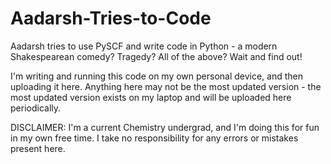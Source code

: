 # Aadarsh-Tries-to-Code
Aadarsh tries to use PySCF and write code in Python - a modern Shakespearean comedy? Tragedy? All of the above? Wait and find out!

I'm writing and running this code on my own personal device, and then uploading it here. Anything here may not be the most updated version - the most updated version exists on my laptop and will be uploaded here periodically.

DISCLAIMER: I'm a current Chemistry undergrad, and I'm doing this for fun in my own free time. I take no responsibility for any errors or mistakes present here.
